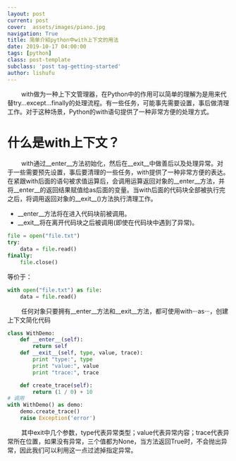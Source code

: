 ```yaml
---
layout: post
current: post
cover:  assets/images/piano.jpg
navigation: True
title: 简单介紹python中with上下文的用法
date: 2019-10-17 04:00:00
tags: [python]
class: post-template
subclass: 'post tag-getting-started'
author: lishufu
---
```


&nbsp;&nbsp;&nbsp;&nbsp;&nbsp;&nbsp;&nbsp;&nbsp;with做为一种上下文管理器，在Python中的作用可以简单的理解为是用来代替try...except...finally的处理流程。有一些任务，可能事先需要设置，事后做清理工作。对于这种场景，Python的with语句提供了一种非常方便的处理方式。
# 什么是with上下文？  

&nbsp;&nbsp;&nbsp;&nbsp;&nbsp;&nbsp;&nbsp;&nbsp;with通过__enter__方法初始化，然后在__exit__中做善后以及处理异常。对于一些需要预先设置，事后要清理的一些任务，with提供了一种非常方便的表达。
在紧跟with后面的语句被求值运算后，会调用运算返回对象的__enter__方法，并将__enter__的返回结果赋值给as后面的变量。当with后面的代码块全部被执行完之后，将调用返回对象的__exit__()方法执行清理工作。 
* __enter__方法将在进入代码块前被调用。
* __exit__将在离开代码块之后被调用(即使在代码块中遇到了异常)。
```python
file = open("file.txt")
try:
    data = file.read()
finally:
    file.close()
```
等价于：
```python
with open("file.txt") as file:
    data = file.read()
```

&nbsp;&nbsp;&nbsp;&nbsp;&nbsp;&nbsp;&nbsp;&nbsp;任何对象只要拥有__enter__方法和__exit__方法，都可使用with···as···，创建上下文简化代码  
```python  
class WithDemo:
    def __enter__(self):
        return self
    def __exit__(self, type, value, trace):
        print "type:", type
        print "value:", value
        print "trace:", trace

    def create_trace(self):
        return (1 / 0) + 10
# 调用
with WithDemo() as demo:
    demo.create_trace()
    raise Exception('error')
```

&nbsp;&nbsp;&nbsp;&nbsp;&nbsp;&nbsp;&nbsp;&nbsp;其中exit中几个参数，type代表异常类型；value代表异常内容；trace代表异常所在位置，如果没有异常，三个值都为None，当方法返回True时，不会抛出异常，因此我们可以利用这一点过滤掉指定异常。